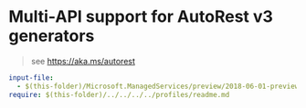 # Multi-API support for AutoRest v3 generators

> see https://aka.ms/autorest

``` yaml $(enable-multi-api)
input-file:
  - $(this-folder)/Microsoft.ManagedServices/preview/2018-06-01-preview/managedservices.json
require: $(this-folder)/../../../../profiles/readme.md
```
